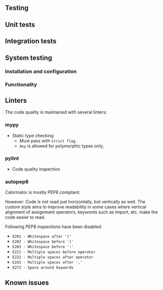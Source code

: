 Testing
---

## Unit tests


## Integration tests


## System testing
### Installation and configuration
### Functionality


## Linters

The code quality is maintained with several linters:

### mypy

* Static type checking 
  * Must pass with `strict flag`.
  * `Any` is allowed for polymorphic types only,

### pylint

* Code quality inspection

### autopep8

Calorinator is mostly PEP8 compliant.

However: Code is not read just horizontally, but vertically as well.
The custom style aims to improve readability in some cases where vertical alignment
of assignment operators, keywords such as import, etc. make the code easier to read. 

Following PEP8 inspections have been disabled:

* `E201 - Whitespace after '('`
* `E202 - Whitespace before ']'`
* `E203 - Whitespace before ':'`
* `E221 - Multiple spaces before operator`
* `E222 - Multiple spaces after operator`
* `E241 - Multiple spaces after ','`
* `E272 - Space around keywords`


## Known issues

